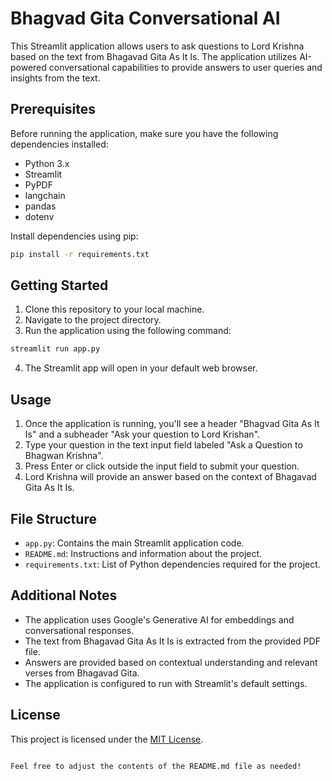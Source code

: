 
# Bhagvad Gita Conversational AI

This Streamlit application allows users to ask questions to Lord Krishna based on the text from Bhagavad Gita As It Is. The application utilizes AI-powered conversational capabilities to provide answers to user queries and insights from the text.

## Prerequisites

Before running the application, make sure you have the following dependencies installed:

- Python 3.x
- Streamlit
- PyPDF
- langchain
- pandas
- dotenv

Install dependencies using pip:

```bash
pip install -r requirements.txt
```

## Getting Started

1. Clone this repository to your local machine.
2. Navigate to the project directory.
3. Run the application using the following command:

```bash
streamlit run app.py
```

4. The Streamlit app will open in your default web browser.

## Usage

1. Once the application is running, you'll see a header "Bhagvad Gita As It Is" and a subheader "Ask your question to Lord Krishan".
2. Type your question in the text input field labeled "Ask a Question to Bhagwan Krishna".
3. Press Enter or click outside the input field to submit your question.
4. Lord Krishna will provide an answer based on the context of Bhagavad Gita As It Is.

## File Structure

- `app.py`: Contains the main Streamlit application code.
- `README.md`: Instructions and information about the project.
- `requirements.txt`: List of Python dependencies required for the project.

## Additional Notes

- The application uses Google's Generative AI for embeddings and conversational responses.
- The text from Bhagavad Gita As It Is is extracted from the provided PDF file.
- Answers are provided based on contextual understanding and relevant verses from Bhagavad Gita.
- The application is configured to run with Streamlit's default settings.

## License

This project is licensed under the [MIT License](LICENSE).
```

Feel free to adjust the contents of the README.md file as needed!
